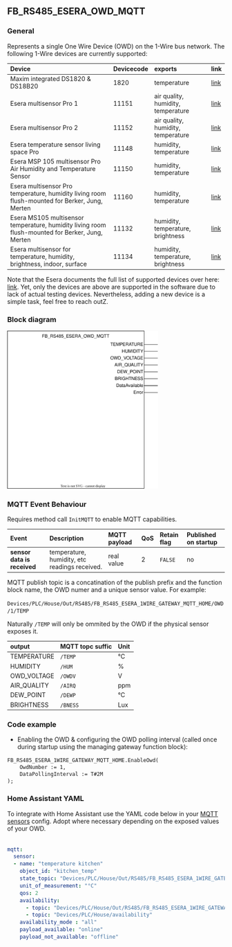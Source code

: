 ## FB_RS485_ESERA_OWD_MQTT

### **General**
Represents a single One Wire Device (OWD) on the 1-Wire bus network.
The following 1-Wire devices are currently supported:

| Device | Devicecode | exports | link |
|:-------------|:------------------|:------------------|:------------------|
| Maxim integrated DS1820 & DS18B20  | 1820 | temperature | [link](https://www.analog.com/media/en/technical-documentation/data-sheets/ds18b20.pdf)
| Esera multisensor Pro 1 | 11151 | air quality, humidity, temperature | [link](https://esera.de/en/Produkte/11151/1-Wire-Multisensor-Air-Quality-Humidity-and-Temperature-Pro-I)
| Esera multisensor Pro 2  | 11152 | air quality, humidity, temperature | [link](https://esera.de/en/Produkte/11152/1-Wire-Multisensor-Air-Quality-Humidity-and-Temperature-Sensor-Pro-II)
| Esera temperature sensor living space Pro | 11148 | humidity, temperature | [link](https://esera.de/en/Produkte/11148/1-Wire-temperature-sensor-living-space-Pro)
| Esera MSP 105 multisensor Pro Air Humidity and Temperature Sensor   | 11150 | humidity, temperature | [link](https://esera.de/en/Produkte/11150/MSP-105-1-Wire-Multisensor-Pro-Air-Humidity-and-Temperature-Sensor)
| Esera multisensor Pro temperature, humidity living room flush-mounted for Berker, Jung, Merten | 11160 | humidity, temperature | [link](https://esera.de/en/Produkte/11160.3/1-Wire-Multisensor-Pro-temperature-humidity-living-room-flush-mounted-for-Berker-Jung-Merten)
| Esera MS105 multisensor temperature, humidity living room flush-mounted for Berker, Jung, Merten | 11132 | humidity, temperature, brightness | [link](https://esera.de/en/Produkte/11132.3/MS105-1-Wire-Multisensor-temperature-humidity-living-room-flush-mounted-for-Berker-Jung-Merten-Kopie)
| Esera multisensor for temperature, humidity, brightness, indoor, surface  | 11134 | humidity, temperature, brightness | [link](https://esera.de/en/Produkte/11134/1-Wire-multi-sensor-for-temperature-humidity-brightness-indoor-surface)


Note that the Esera documents the full list of supported devices over here: [link](https://esera.de/en/Service-Support/1-Wire-Basics/1-Wire-building-blocks/414/1-Wire-Gateway-10-Modbus-RTU). Yet, only the devices are above are supported in the software due to lack of actual testing devices.
Nevertheless, adding a new device is a simple task, feel free to reach outZ.

### **Block diagram**

<img src="../_img/FB_RS485_ESERA_OWD_MQTT.svg" width="350">

### **MQTT Event Behaviour**
Requires method call `InitMQTT` to enable MQTT capabilities.

| Event | Description | MQTT payload | QoS | Retain flag | Published on startup |
|:-------------|:------------------|:------------------|:------------------|:--------------------------|:--------------------------|
| **sensor data is received**   | temperature, humidity, etc readings received. | real value | 2 | `FALSE` | no

MQTT publish topic is a concatination of the publish prefix and the function block name, the OWD numer and a unique sensor value. For example:

`Devices/PLC/House/Out/RS485/FB_RS485_ESERA_1WIRE_GATEWAY_MQTT_HOME/OWD/1/TEMP`

Naturally `/TEMP` will only be ommited by the OWD if the physical sensor exposes it.

| output       | MQTT topc suffic | Unit         | 
|:-------------|:------------------|:------------------|
| TEMPERATURE | `/TEMP` | °C 
| HUMIDITY | `/HUM` | % 
| OWD_VOLTAGE |  `/OWDV` | V 
| AIR_QUALITY | `/AIRQ` | ppm 
| DEW_POINT | `/DEWP` | °C 
| BRIGHTNESS | `/BNESS` | Lux

### **Code example**

- Enabling the OWD & configuring the OWD polling interval (called once during startup using the managing gateway function block):
```
FB_RS485_ESERA_1WIRE_GATEWAY_MQTT_HOME.EnableOwd(
	OwdNumber := 1,
	DataPollingInterval := T#2M
);
```

### **Home Assistant YAML**
To integrate with Home Assistant use the YAML code below in your [MQTT sensors](https://www.home-assistant.io/components/sensor.mqtt/) config. Adopt where necessary depending on the exposed values of your OWD.

```YAML

mqtt:
  sensor:
  - name: "temperature kitchen"
    object_id: "kitchen_temp"
    state_topic: "Devices/PLC/House/Out/RS485/FB_RS485_ESERA_1WIRE_GATEWAY_MQTT_HOME/OWD/1/TEMP"
    unit_of_measurement: "°C"
    qos: 2
    availability:
      - topic: "Devices/PLC/House/Out/RS485/FB_RS485_ESERA_1WIRE_GATEWAY_MQTT_HOME/OWD/1/availability"
      - topic: "Devices/PLC/House/availability"
    availability_mode : "all"
    payload_available: "online"
    payload_not_available: "offline"
```